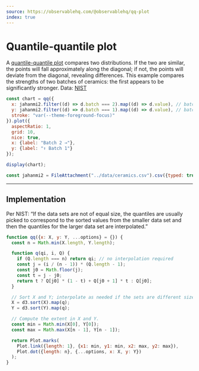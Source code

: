```yaml
---
source: https://observablehq.com/@observablehq/qq-plot
index: true
---
```


# Quantile-quantile plot

A [quantile-quantile plot](https://en.wikipedia.org/wiki/Q–Q_plot) compares two distributions. If the two are similar, the points will fall approximately along the diagonal; if not, the points will deviate from the diagonal, revealing differences. This example compares the strengths of two batches of ceramics: the first appears to be significantly stronger. Data: [NIST](https://www.itl.nist.gov/div898/handbook/eda/section4/eda42a1.htm)

```js echo
const chart = qq({
  x: jahanmi2.filter((d) => d.batch === 2).map((d) => d.value), // batch 2
  y: jahanmi2.filter((d) => d.batch === 1).map((d) => d.value), // batch 1
  stroke: "var(--theme-foreground-focus)"
}).plot({
  aspectRatio: 1,
  grid: 10,
  nice: true,
  x: {label: "Batch 2 →"},
  y: {label: "↑ Batch 1"}
});

display(chart);
```

```js echo
const jahanmi2 = FileAttachment("../data/ceramics.csv").csv({typed: true});
```

---

## Implementation

Per NIST: “If the data sets are not of equal size, the quantiles are usually picked to correspond to the sorted values from the smaller data set and then the quantiles for the larger data set are interpolated.”

```js echo
function qq({x: X, y: Y, ...options} = {}) {
  const n = Math.min(X.length, Y.length);

  function q(qi, i, Q) {
    if (Q.length === n) return qi; // no interpolation required
    const j = (i / (n - 1)) * (Q.length - 1);
    const j0 = Math.floor(j);
    const t = j - j0;
    return t ? Q[j0] * (1 - t) + Q[j0 + 1] * t : Q[j0];
  }

  // Sort X and Y; interpolate as needed if the sets are different size.
  X = d3.sort(X).map(q);
  Y = d3.sort(Y).map(q);

  // Compute the extent in X and Y.
  const min = Math.min(X[0], Y[0]);
  const max = Math.max(X[n - 1], Y[n - 1]);

  return Plot.marks(
    Plot.link({length: 1}, {x1: min, y1: min, x2: max, y2: max}),
    Plot.dot({length: n}, {...options, x: X, y: Y})
  );
}
```

